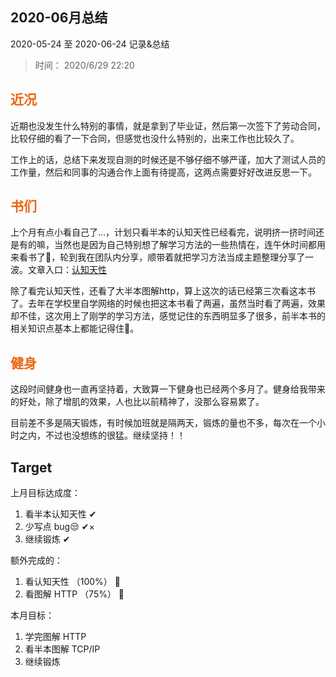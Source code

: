 ## 2020-06月总结

2020-05-24 至 2020-06-24 记录&总结
 
> 时间： 2020/6/29 22:20

## <span class="important-font">近况</span>

近期也没发生什么特别的事情，就是拿到了毕业证，然后第一次签下了劳动合同，比较仔细的看了一下合同，但感觉也没什么特别的，出来工作也比较久了。

工作上的话，总结下来发现自测的时候还是不够仔细不够严谨，加大了测试人员的工作量，然后和同事的沟通合作上面有待提高，这两点需要好好改进反思一下。

## <span class="important-font">书们</span>

上个月有点小看自己了...，计划只看半本的认知天性已经看完，说明挤一挤时间还是有的嘛，当然也是因为自己特别想了解学习方法的一些热情在，连午休时间都用来看书了🤨，轮到我在团队内分享，顺带着就把学习方法当成主题整理分享了一波。文章入口：[认知天性](/article/其他/学习方法梳理.html)

除了看完认知天性，还看了大半本图解http，算上这次的话已经第三次看这本书了。去年在学校里自学网络的时候也把这本书看了两遍，虽然当时看了两遍，效果却不佳，这次用上了刚学的学习方法，感觉记住的东西明显多了很多，前半本书的相关知识点基本上都能记得住😤。

## <span class="important-font">健身</span>

这段时间健身也一直再坚持着，大致算一下健身也已经两个多月了。健身给我带来的好处，除了增肌的效果，人也比以前精神了，没那么容易累了。

目前差不多是隔天锻炼，有时候加班就是隔两天，锻炼的量也不多，每次在一个小时之内，不过也没想练的很猛。继续坚持！！

## Target

上月目标达成度：
1. 看半本认知天性 ✔
2. 少写点 bug😒 ✔×
3. 继续锻炼 ✔

额外完成的：
1. 看认知天性 （100%） 💨
2. 看图解 HTTP （75%） 💨

本月目标：
1. 学完图解 HTTP
2. 看半本图解 TCP/IP
3. 继续锻炼

<style>
.important-font {
    color:#ec6611;
    font-weight:bold;
}
</style>